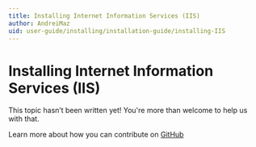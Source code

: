 ```yaml
---
title: Installing Internet Information Services (IIS)
author: AndreiMaz
uid: user-guide/installing/installation-guide/installing-IIS
---
```

# Installing Internet Information Services (IIS)

This topic hasn’t been written yet! You're more than welcome to help us with that.

Learn more about how you can contribute on [GitHub](https://github.com/nopSolutions/nopCommerce-Docs/blob/master/CONTRIBUTING.md)
